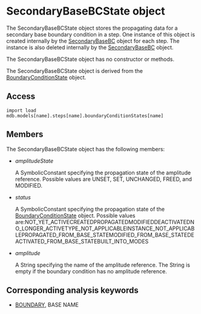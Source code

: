 # SecondaryBaseBCState object

The SecondaryBaseBCState object stores the propagating data for a secondary base boundary condition in a step. One instance of this object is created internally by the [SecondaryBaseBC](https://help.3ds.com/2022/english/DSSIMULIA_Established/SIMACAEKERRefMap/simaker-c-secondarybasebcpyc.htm?ContextScope=all) object for each step. The instance is also deleted internally by the [SecondaryBaseBC](https://help.3ds.com/2022/english/DSSIMULIA_Established/SIMACAEKERRefMap/simaker-c-secondarybasebcpyc.htm?ContextScope=all) object.

The SecondaryBaseBCState object has no constructor or methods.

The SecondaryBaseBCState object is derived from the [BoundaryConditionState](https://help.3ds.com/2022/english/DSSIMULIA_Established/SIMACAEKERRefMap/simaker-c-boundaryconditionstatepyc.htm?ContextScope=all) object.

## Access

```
import load
mdb.models[name].steps[name].boundaryConditionStates[name]
```

## Members

The SecondaryBaseBCState object has the following members:

- *amplitudeState*

  A SymbolicConstant specifying the propagation state of the amplitude reference. Possible values are UNSET, SET, UNCHANGED, FREED, and MODIFIED.

- *status*

  A SymbolicConstant specifying the propagation state of the [BoundaryConditionState](https://help.3ds.com/2022/english/DSSIMULIA_Established/SIMACAEKERRefMap/simaker-c-boundaryconditionstatepyc.htm?ContextScope=all) object. Possible values are:NOT_YET_ACTIVECREATEDPROPAGATEDMODIFIEDDEACTIVATEDNO_LONGER_ACTIVETYPE_NOT_APPLICABLEINSTANCE_NOT_APPLICABLEPROPAGATED_FROM_BASE_STATEMODIFIED_FROM_BASE_STATEDEACTIVATED_FROM_BASE_STATEBUILT_INTO_MODES

- *amplitude*

  A String specifying the name of the amplitude reference. The String is empty if the boundary condition has no amplitude reference.



## Corresponding analysis keywords

- [BOUNDARY](https://help.3ds.com/2022/english/DSSIMULIA_Established/SIMACAEKEYRefMap/simakey-r-boundary.htm?ContextScope=all#simakey-r-boundary), BASE NAME